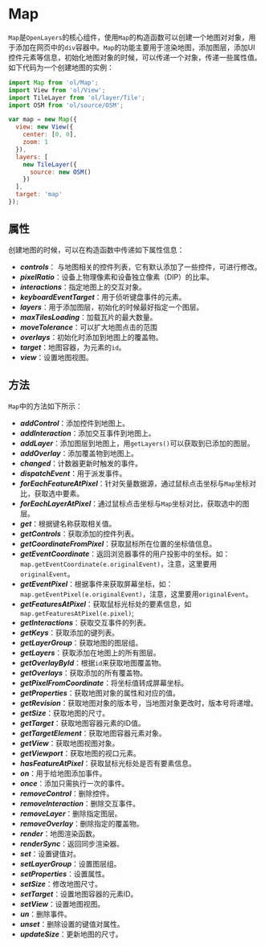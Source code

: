 # Map

`Map`是`OpenLayers`的核心组件，使用`Map`的构造函数可以创建一个地图对对象，用于添加在网页中的`div`容器中。`Map`的功能主要用于渲染地图，添加图层，添加UI控件元素等信息，初始化地图对象的时候，可以传递一个对象，传递一些属性值。如下代码为一个创建地图的实例：

```js
import Map from 'ol/Map';
import View from 'ol/View';
import TileLayer from 'ol/layer/Tile';
import OSM from 'ol/source/OSM';

var map = new Map({
  view: new View({
    center: [0, 0],
    zoom: 1
  }),
  layers: [
    new TileLayer({
      source: new OSM()
    })
  ],
  target: 'map'
});
```

## 属性

创建地图的时候，可以在构造函数中传递如下属性信息：

- ***controls***： 与地图相关的控件列表，它有默认添加了一些控件，可进行修改。
- ***pixelRatio***：设备上物理像素和设备独立像素（DIP）的比率。
- ***interactions***：指定地图上的交互对象。
- ***keyboardEventTarget***：用于侦听键盘事件的元素。
- ***layers***：用于添加图层，初始化的时候最好指定一个图层。
- ***maxTilesLoading***：加载瓦片的最大数量。
- ***moveTolerance***：可以扩大地图点击的范围
- ***overlays***：初始化时添加到地图上的覆盖物。
- ***target***：地图容器，为元素的`id`。
- ***view***：设置地图视图。

## 方法
`Map`中的方法如下所示：

- ***addControl***：添加控件到地图上。
- ***addInteraction***：添加交互事件到地图上。
- ***addLayer***：添加图层到地图上，用`getLayers()`可以获取到已添加的图层。
- ***addOverlay***：添加覆盖物到地图上。
- ***changed***：计数器更新时触发的事件。
- ***dispatchEvent***：用于派发事件。
- ***forEachFeatureAtPixel***：针对矢量数据源，通过鼠标点击坐标与`Map`坐标对比，获取选中要素。
- ***forEachLayerAtPixel***：通过鼠标点击坐标与`Map`坐标对比，获取选中的图层。
- ***get***：根据键名称获取相关值。
- ***getControls***：获取添加的控件列表。
- ***getCoordinateFromPixel***：获取鼠标所在位置的坐标值信息。
- ***getEventCoordinate***：返回浏览器事件的用户投影中的坐标。如：`map.getEventCoordinate(e.originalEvent)`，注意，这里要用`originalEvent`。
- ***getEventPixel***：根据事件来获取屏幕坐标，如：`map.getEventPixel(e.originalEvent)`，注意，这里要用`originalEvent`。
- ***getFeaturesAtPixel***：获取鼠标光标处的要素信息，如`map.getFeaturesAtPixel(e.pixel)`;
- ***getInteractions***：获取交互事件的列表。
- ***getKeys***：获取添加的键列表。
- ***getLayerGroup***：获取地图的图层组。
- ***getLayers***：获取添加在地图上的所有图层。
- ***getOverlayById***：根据`id`来获取地图覆盖物。
- ***getOverlays***：获取添加的所有覆盖物。
- ***getPixelFromCoordinate***：将坐标值转成屏幕坐标。
- ***getProperties***：获取地图对象的属性和对应的值。
- ***getRevision***：获取地图对象的版本号，当地图对象更改时，版本号将递增。
- ***getSize***：获取地图的尺寸。
- ***getTarget***：获取地图容器元素的ID值。
- ***getTargetElement***：获取地图容器元素对象。
- ***getView***：获取地图视图对象。
- ***getViewport***：获取地图的视口元素。
- ***hasFeatureAtPixel***：获取鼠标光标处是否有要素信息。
- ***on***：用于给地图添加事件。
- ***once***：添加只需执行一次的事件。
- ***removeControl***：删除控件。
- ***removeInteraction***：删除交互事件。
- ***removeLayer***：删除指定图层。
- ***removeOverlay***：删除指定的覆盖物。
- ***render***：地图渲染函数。
- ***renderSync***：返回同步渲染器。
- ***set***：设置键值对。
- ***setLayerGroup***：设置图层组。
- ***setProperties***：设置属性。
- ***setSize***：修改地图尺寸。
- ***setTarget***：设置地图容器的元素ID。
- ***setView***：设置地图视图。
- ***un***：删除事件。
- ***unset***：删除设置的键值对属性。
- ***updateSize***：更新地图的尺寸。
